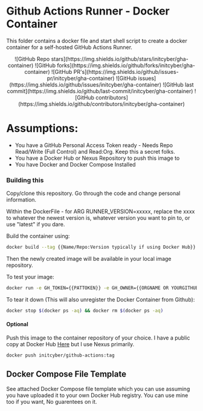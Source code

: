# Github Actions Runner - Docker Container
This folder contains a docker file and start shell script to create a docker container for a self-hosted GitHub Actions Runner.

<div align='center'>
![GitHub Repo stars](https://img.shields.io/github/stars/initcyber/gha-container)
![GitHub forks](https://img.shields.io/github/forks/initcyber/gha-container)
![GitHub PR's](https://img.shields.io/github/issues-pr/initcyber/gha-container)
![GitHub issues](https://img.shields.io/github/issues/initcyber/gha-container)
![GitHub last commit](https://img.shields.io/github/last-commit/initcyber/gha-container)
![GitHub contributors](https://img.shields.io/github/contributors/initcyber/gha-container)
</div>





# Assumptions:
- You have a GitHub Personal Access Token ready - Needs Repo Read/Write (Full Control) and Read:Org. Keep this a secret folks.
- You have a Docker Hub or Nexus Repository to push this image to
- You have Docker and Docker Compose Installed

### Building this 

Copy/clone this repository. Go through the code and change personal information.

Within the DockerFile - for ARG RUNNER_VERSION=xxxxx, replace the xxxx to whatever the newest version is, whatever version you want to pin to, or use "latest" if you dare.

Build the container using:

```bash
docker build --tag {{Name/Repo:Version typically if using Docker Hub}} (in my case initcyber/github-actions:(VersionOfRunner)) .
```

Then the newly created image will be available in your local image repository.

To test your image:

```bash
docker run -e GH_TOKEN={{PATTOKEN}} -e GH_OWNER={{ORGNAME OR YOURGITHUBNAME}} -e GH_REPOSITORY={{REPOSITORY NAME}} -d {{THE-IMAGE-NAME-THAT-YOU-MADE-EARLIER}}
```

To tear it down (This will also unregister the Docker Container from Github):

```bash
docker stop $(docker ps -aq) && docker rm $(docker ps -aq)
```

#### Optional
Push this image to the container repository of your choice. I have a public copy at Docker Hub [Here](https://hub.docker.com/r/initcyber/github-actions) but I use Nexus primarily. 

```bash
docker push initcyber/github-actions:tag
```

## Docker Compose File Template
See attached Docker Compose file template which you can use assuming you have uploaded it to your own Docker Hub registry. You can use mine too if you want, No guarentees on it.